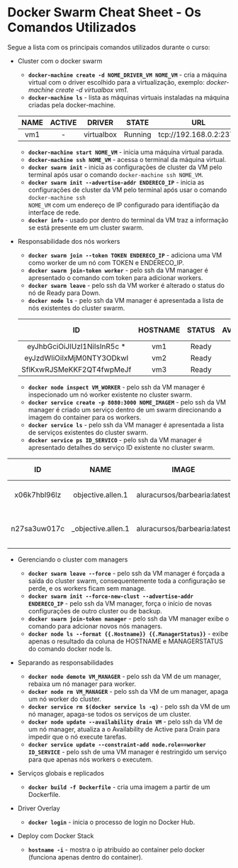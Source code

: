 #  Docker Swarm Cheat Sheet - Os Comandos Utilizados #


Segue a lista com os principais comandos utilizados durante o curso:

* Cluster com o docker swarm
  * __```docker-machine create -d NOME_DRIVER_VM NOME_VM```__ - cria a máquina virtual com o driver escolhido para a virtualização, exemplo: *docker-machine create -d virtualbox vm1*.   
  * __```docker-machine ls```__ - lista as máquinas virtuais instaladas na máquina criadas pela docker-machine.
   
  | NAME         |    ACTIVE    |    DRIVER    |    STATE     |     URL                |     SWARM    |     DOCKER   |       ERRORS |
  | :----------: | :----------: | :----------: | :----------: | :--------------------: | :----------: | :----------: | :----------: |
  | vm1          |      -       |  virtualbox  |   Running    | tcp://192.168.0.2:2376 |              |   v19.03.3   |              |
  
  * __```docker-machine start NOME_VM```__ - inicia uma máquina virtual parada.
  * __```docker-machine ssh NOME_VM```__ - acessa o terminal da máquina virtual.
  * __```docker swarm init```__ - inicia as configurações de cluster da VM pelo terminal após usar o comando ```docker-machine ssh NOME_VM```.
  * __```docker swarm init --advertise-addr ENDERECO_IP```__ - inicia as configurações de cluster da VM pelo terminal após usar o comando ```docker-machine ssh                                                                        NOME_VM``` com um endereço de IP configurado para identifiação da interface de rede.
  * __```docker info```__ - usado por dentro do terminal da VM traz a informação se está presente em um cluster swarm.

* Responsabilidade dos nós workers
  * __```docker swarm join --token TOKEN ENDERECO_IP```__ - adiciona uma VM como worker de um nó com TOKEN e ENDERECO_IP.
  * __```docker swarm join-token worker```__ - pelo ssh da VM manager é apresentado o comando com token para adicionar workers.
  * __```docker swarm leave```__ - pelo ssh da VM worker é alterado o status do nó de Ready para Down.
  * __```docker node ls```__ - pelo ssh da VM manager é apresentada a lista de nós existentes do cluster swarm.
   
  |               ID           |    HOSTNAME  |    STATUS    | AVAILABILITY |   MANAGER STATUS       | ENGINE VERSION  |
  | :------------------------: | :----------: | :----------: | :----------: | :--------------------: | :-------------: | 
  | eyJhbGciOiJIUzI1NiIsInR5c  * |      vm1     |    Ready     |    Active    |      Leader            |   19.03.3       | 
  | eyJzdWIiOiIxMjM0NTY3ODkwI  |      vm2     |    Ready     |    Active    |                        |   19.03.3       | 
  | SflKxwRJSMeKKF2QT4fwpMeJf  |      vm3     |    Ready     |    Active    |                        |   19.03.3       | 
  
  * __```docker node inspect VM_WORKER```__ - pelo ssh da VM manager é inspecionado um nó worker existente no cluster swarm.
  * __```docker service create -p 8080:3000 NOME_IMAGEM```__ - pelo ssh da VM manager é criado um serviço dentro de um swarm direcionando a imagem do container para os workers.
  * __```docker service ls```__ - pelo ssh da VM manager é apresentada a lista de serviços existentes do cluster swarm.
  * __```docker service ps ID_SERVICO```__ - pelo ssh da VM manager é apresentado detalhes do serviço ID existente no cluster swarm.
  
 |      ID       |            NAME            |              IMAGE              |     NODE     |     DESIRED STATE       |     CURRENT STATE          |   ERROR  |  PORTS   | 
| :-----------: | :------------------------: | :-----------------------------: | :----------: |  :--------------------: | :------------------------: | :------- | :------: |
| x06k7hbl96lz  |     objective.allen.1      |  aluracursos/barbearia:latest   |      vm3     |        Running          |  Running 6 minutes ago     |          |          |
| n27sa3uw017c  |     \_objective.allen.1    |  aluracursos/barbearia:latest   |      vm2     |        Shutdown         |  Failed about a second ago |          |          |

* Gerenciando o cluster com managers
  * __```docker swarm leave --force```__ - pelo ssh da VM manager é forçada a saída do cluster swarm, consequentemente toda a configuração se perde, e os workers ficam sem manage.
  * __```docker swarm init --force-new-clust --advertise-addr ENDERECO_IP```__ - pelo ssh da VM manager, força o início de novas configurações de outro cluster ou de backup.
  * __```docker swarm join-token manager```__ - pelo ssh da VM manager exibe o comando para adcionar novos nós managers.
  * __```docker node ls --format {{.Hostname}} {{.ManagerStatus}}```__ - exibe apenas o resultado da coluna de HOSTNAME e MANAGERSTATUS do comando docker node ls.

* Separando as responsabilidades
  * __```docker node demote VM_MANAGER```__ - pelo ssh da VM de um manager, rebaixa um nó manager para worker.
  * __```docker node rm VM_MANAGER```__ - pelo ssh da VM de um manager, apaga um nó worker do cluster.
  * __```docker service rm $(docker service ls -q)```__ - pelo ssh da VM de um nó manager, apaga-se todos os serviços de um cluster.
  * __```docker node update --availability drain VM```__ - pelo ssh da VM de um nó manager, atualiza a o Availability de Active para Drain para impedir que o nó execute tarefas.
  * __```docker service update --constraint-add node.role==worker ID_SERVICE```__ - pelo ssh de uma VM manager é restringido um serviço para que apenas nós workers o executem.


* Serviços globais e replicados
  * __```docker build -f Dockerfile```__ - cria uma imagem a partir de um Dockerfile.
  
* Driver Overlay
  * __```docker login```__ - inicia o processo de login no Docker Hub.
 

* Deploy com Docker Stack
  * __```hostname -i```__ - mostra o ip atribuído ao container pelo docker (funciona apenas dentro do container).

